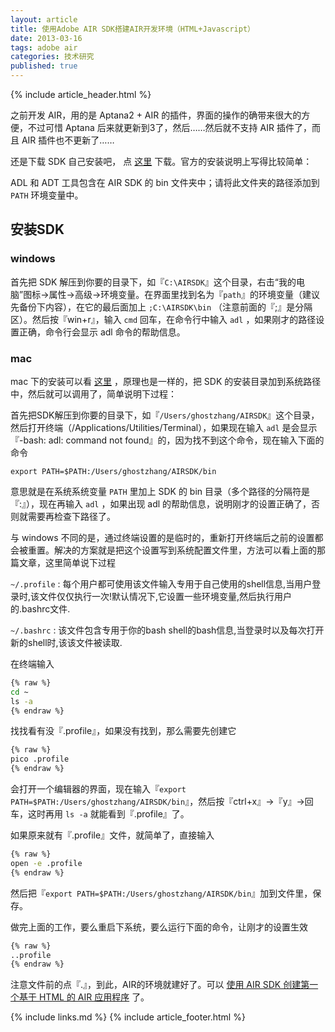 ```yaml
---
layout: article
title: 使用Adobe AIR SDK搭建AIR开发环境（HTML+Javascript）
date: 2013-03-16
tags: adobe air
categories: 技术研究
published: true
---
```


{% include article_header.html %}

之前开发 AIR，用的是 Aptana2 + AIR 的插件，界面的操作的确带来很大的方便，不过可惜 Aptana 后来就更新到3了，然后……然后就不支持 AIR 插件了，而且 AIR 插件也不更新了……

还是下载 SDK 自己安装吧， 点 [这里](http://www.adobe.com/devnet/air/air-sdk-download.html) 下载。官方的安装说明上写得比较简单：

ADL 和 ADT 工具包含在 AIR SDK 的 bin 文件夹中；请将此文件夹的路径添加到 `PATH` 环境变量中。

## 安装SDK

### windows

首先把 SDK 解压到你要的目录下，如『`C:\AIRSDK`』这个目录，右击“我的电脑”图标->属性->高级->环境变量。在界面里找到名为『`path`』的环境变量（建议先备份下内容），在它的最后面加上 `;C:\AIRSDK\bin` （注意前面的『;』是分隔区）。然后按『<key>win+r</key>』，输入 `cmd` 回车，在命令行中输入 `adl` ，如果刚才的路径设置正确，命令行会显示 adl 命令的帮助信息。

### mac

mac 下的安装可以看 [这里](http://www.funky-monkey.nl/blog/2008/10/24/installing-the-adobe-air-sdk-on-a-mac/) ，原理也是一样的，把 SDK 的安装目录加到系统路径中，然后就可以调用了，简单说明下过程：

首先把SDK解压到你要的目录下，如『`/Users/ghostzhang/AIRSDK`』这个目录，然后打开终端（/Applications/Utilities/Terminal），如果现在输入 `adl` 是会显示『-bash: adl: command not found』的，因为找不到这个命令，现在输入下面的命令

`export PATH=$PATH:/Users/ghostzhang/AIRSDK/bin`

意思就是在系统系统变量 `PATH` 里加上 SDK 的 bin 目录（多个路径的分隔符是『:』），现在再输入 `adl` ，如果出现 adl 的帮助信息，说明刚才的设置正确了，否则就需要再检查下路径了。

与 windows 不同的是，通过终端设置的是临时的，重新打开终端后之前的设置都会被重置。解决的方案就是把这个设置写到系统配置文件里，方法可以看上面的那篇文章，这里简单说下过程

`~/.profile`
: 每个用户都可使用该文件输入专用于自己使用的shell信息,当用户登录时,该文件仅仅执行一次!默认情况下,它设置一些环境变量,然后执行用户的.bashrc文件.

`~/.bashrc`
: 该文件包含专用于你的bash shell的bash信息,当登录时以及每次打开新的shell时,该该文件被读取.

在终端输入

```cmd
{% raw %}
cd ~
ls -a
{% endraw %}
```

找找看有没『.profile』，如果没有找到，那么需要先创建它

```cmd
{% raw %}
pico .profile
{% endraw %}
```

会打开一个编辑器的界面，现在输入『`export PATH=$PATH:/Users/ghostzhang/AIRSDK/bin`』，然后按『<key>ctrl+x</key>』->『<key>y</key>』->回车，这时再用 `ls -a` 就能看到『.profile』了。

如果原来就有『.profile』文件，就简单了，直接输入

```cmd
{% raw %}
open -e .profile
{% endraw %}
```

然后把『`export PATH=$PATH:/Users/ghostzhang/AIRSDK/bin`』加到文件里，保存。

做完上面的工作，要么重启下系统，要么运行下面的命令，让刚才的设置生效

```cmd
{% raw %}
..profile
{% endraw %}
```

注意文件前的点『.』，到此，AIR的环境就建好了。可以 [使用 AIR SDK 创建第一个基于 HTML 的 AIR 应用程序](http://help.adobe.com/zh_CN/AIR/1.5/devappshtml/WS5b3ccc516d4fbf351e63e3d118666ade46-7ecc.html) 了。

{% include links.md %}
{% include article_footer.html %}
